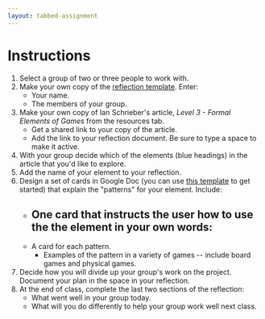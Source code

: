 ```yaml
---
layout: tabbed-assignment
---
```


# Instructions

1. Select a group of two or three people to work with.
1. Make your own copy of the [reflection template][template]. Enter:
   * Your name.
   * The members of your group.
1. Make your own copy of Ian Schrieber's article, *Level 3 - Formal Elements of Games* from the resources tab.
   * Get a shared link to your copy of the article.
   * Add the link to your reflection document. Be sure to type a space to make it active.
1. With your group decide which of the elements (blue headings) in the article that you'd like to explore.
1. Add the name of your element to your reflection.
1. Design a set of cards in Google Doc (you can use [this template][card-template] to get started) that explain the "patterns" for your element. Include:
   - One card that instructs the user how to use the the element in your own words:
      - 
   - A card for each pattern.
      - Examples of the pattern in a variety of games -- include board games and physical games.
1. Decide how you will divide up your group's work on the project. Document your plan in the space in your reflection.
1. At the end of class, complete the last two sections of the reflection:
   - What went well in your group today.
   - What will you do differently to help your group work well next class.


<!-- Don't edit links here, change them in _data/assignment.yml instead, -->

[article]: <{{site.data.assignment.article}}>
[card-template]: <{{site.data.assignment.card-template}}>
[slides]: <{{site.data.assignment.slides}}>
[template]: <{{site.data.assignment.template}}>

